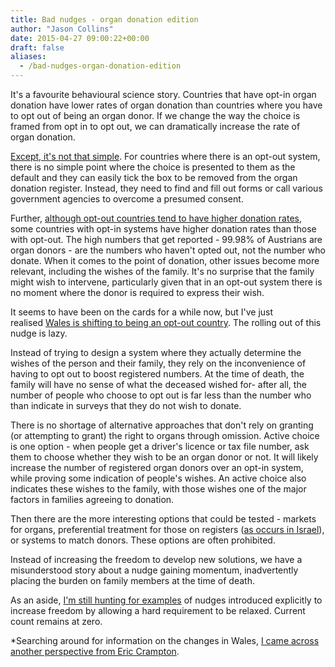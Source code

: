 ```yaml
---
title: Bad nudges - organ donation edition
author: "Jason Collins"
date: 2015-04-27 09:00:22+00:00
draft: false
aliases:
  - /bad-nudges-organ-donation-edition
---
```


It's a favourite behavioural science story. Countries that have opt-in organ donation have lower rates of organ donation than countries where you have to opt out of being an organ donor. If we change the way the choice is framed from opt in to opt out, we can dramatically increase the rate of organ donation.

[Except, it's not that simple](https://www.jasoncollins.blog/charts-that-dont-seem-quite-right-organ-donation-edition/). For countries where there is an opt-out system, there is no simple point where the choice is presented to them as the default and they can easily tick the box to be removed from the organ donation register. Instead, they need to find and fill out forms or call various government agencies to overcome a presumed consent.

Further, [although opt-out countries tend to have higher donation rates](http://www.biomedcentral.com/1741-7015/12/131), some countries with opt-in systems have higher donation rates than those with opt-out. The high numbers that get reported - 99.98% of Austrians are organ donors - are the numbers who haven't opted out, not the number who donate. When it comes to the point of donation, other issues become more relevant, including the wishes of the family. It's no surprise that the family might wish to intervene, particularly given that in an opt-out system there is no moment where the donor is required to express their wish.

It seems to have been on the cards for a while now, but I've just realised [Wales is shifting to being an opt-out country](http://www.mirror.co.uk/news/uk-news/teddys-story-wales-become-first-5571591). The rolling out of this nudge is lazy.

Instead of trying to design a system where they actually determine the wishes of the person and their family, they rely on the inconvenience of having to opt out to boost registered numbers. At the time of death, the family will have no sense of what the deceased wished for- after all, the number of people who choose to opt out is far less than the number who than indicate in surveys that they do not wish to donate.

There is no shortage of alternative approaches that don't rely on granting (or attempting to grant) the right to organs through omission. Active choice is one option - when people get a driver's licence or tax file number, ask them to choose whether they wish to be an organ donor or not. It will likely increase the number of registered organ donors over an opt-in system, while proving some indication of people's wishes. An active choice also indicates these wishes to the family, with those wishes one of the major factors in families agreeing to donation.

Then there are the more interesting options that could be tested - markets for organs, preferential treatment for those on registers ([as occurs in Israel](http://www.jpost.com/Health-and-Science/Privileges-for-organ-donor-card-holders-extended)), or systems to match donors. These options are often prohibited.

Instead of increasing the freedom to develop new solutions, we have a misunderstood story about a nudge gaining momentum, inadvertently placing the burden on family members at the time of death.

As an aside, [I'm still hunting for examples](https://www.jasoncollins.blog/nudging-for-freedom/) of nudges introduced explicitly to increase freedom by allowing a hard requirement to be relaxed. Current count remains at zero.

*Searching around for information on the changes in Wales, [I came across another perspective from Eric Crampton](http://offsettingbehaviour.blogspot.com.au/2013/09/organ-nudges.html).
